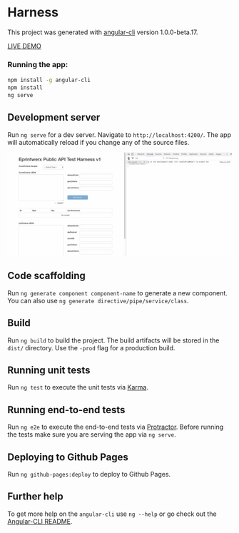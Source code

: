# Harness

This project was generated with [angular-cli](https://github.com/angular/angular-cli) version 1.0.0-beta.17.

[LIVE DEMO](https://rumentech.github.io/eprintwerx-angular2/)

### Running the app:

```bash
npm install -g angular-cli
npm install
ng serve
```

## Development server
Run `ng serve` for a dev server. Navigate to `http://localhost:4200/`. The app will automatically reload if you change any of the source files.

![in action](https://github.com/RumenTech/eprintwerx-angular2/blob/master/demo.gif)

## Code scaffolding

Run `ng generate component component-name` to generate a new component. You can also use `ng generate directive/pipe/service/class`.

## Build

Run `ng build` to build the project. The build artifacts will be stored in the `dist/` directory. Use the `-prod` flag for a production build.

## Running unit tests

Run `ng test` to execute the unit tests via [Karma](https://karma-runner.github.io).

## Running end-to-end tests

Run `ng e2e` to execute the end-to-end tests via [Protractor](http://www.protractortest.org/). 
Before running the tests make sure you are serving the app via `ng serve`.

## Deploying to Github Pages

Run `ng github-pages:deploy` to deploy to Github Pages.

## Further help

To get more help on the `angular-cli` use `ng --help` or go check out the [Angular-CLI README](https://github.com/angular/angular-cli/blob/master/README.md).
